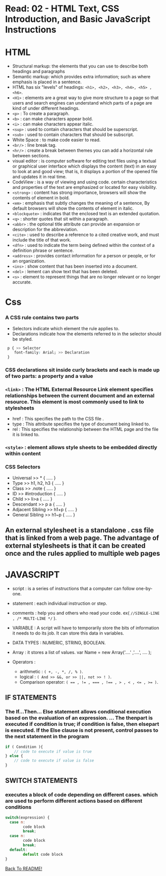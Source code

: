 # Read: 02 - HTML Text, CSS Introduction, and Basic JavaScript Instructions

# HTML

* Structural markup: the elements that you can use to  describe both headings and paragraphs
* Semantic markup: which provides extra information; such  as where emphasis is placed in a sentence.
* HTML has six "levels" of  headings: `<h1>, <h2>, <h3>, <h4>, <h5> ,<h6>`.
* `<H1>` : elements are a great way to give more structure to a page so that users and search engines can understand which parts of a page are kind of under different headings.
* `<p>` : To create a paragraph.
* `<b>` : can make  characters appear bold.
* `<i>` : can make characters appear italic.
* `<sup>` : used  to contain characters that  should be superscript.
* `<sub>` : used to  contain characters that should  be subscript.
* White Space : to make code easier to  read.
* `<br/>` : line break tag.
* `<hr/>` :  create a break between  themes  you can add a  horizontal rule between sections.
* visual editor : is computer software for editing text files using a textual or graphical user interface which displays the content (text) in an easy to look at and good view; that is, it displays a portion of the opened file and updates it in real time.
* CodeView : is a way of viewing and using code. certain characteristics and properties of the text are emphasized or located for easy visibility.
* `<strong>` : content has strong importance, browsers will show  the contents of element in bold.
* `<em>` : emphasis that subtly changes  the meaning of a sentence, By default browsers will show  the contents of element  in italic.
* `<blockquote>` :  indicates that the enclosed text is an extended quotation.
* `<q>` : shorter quotes that sit within  a paragraph.
* `<abbr>` :  the optional title attribute can provide an expansion or description for the abbreviation.
* `<cite>` : used to describe a reference to a cited creative work, and must include the title of that work.
* `<dfn>` : used to indicate the term being defined within the context of a definition phrase or sentence.
* `<address>` : provides contact information for a person or people, or for an organization.
* `<ins>` : show content that has been inserted into a document.
* `<del>` : lement can show text  that has been deleted.
* `<s>` : element to represent things that are no longer relevant or no longer accurate.

# Css

### A CSS rule  contains two parts

* Selectors indicate which  element the rule applies to.
* Declarations indicate how  the elements referred to in  the selector should be styled.

```Css
 p { >> Selector
    font-family: Arial; >> Declaration
 } 
 ```

### CSS declarations sit inside curly brackets and each is made up of two parts: a property and a value

### `<link>` : The HTML External Resource Link element specifies relationships between the current document and an external resource. This element is most commonly used to link to stylesheets

* href : This specifies the path to the  CSS file .
* type : This attribute specifies the type  of document being linked to.
* rel : This specifies the relationship  between the HTML page and  the file it is linked to.

### `<style>` : element allows style sheets to be embedded directly within content

### CSS Selectors

* Universal  >> * { ..... }
* Type >> h1, h2, h3 { ..... }
* Class >> .note { ..... }
* ID >> #introduction { ..... }
* Child >> li>a { ..... }
* Descendant >> p a { ..... }
* Adjacent Sibling >> h1+p { ..... }
* General Sibling >> h1~p { ..... }

## An external stylesheet is a standalone . css file that is linked from a web page. The advantage of external stylesheets is that it can be created once and the rules applied to multiple web pages

# JAVASCRIPT

* script : is a series of instructions that a computer can follow one-by-one.

* statement : each individual instruction or step.

* comments : help you and others who read your code. ex( ` //SINGLE-LINE , /* MULTI-LINE */ ` ).

* VARIABLE : A script will have to temporarily  store the bits of information it  needs to do its job. It can store this  data in variables.

* DATA TYPES : NUMERIC, STRING, BOOLEAN.

* Array : it stores a list of values. var Name = new Array('....' ,'....', .... );

* Operators :
  * arithmetic : `( +, -, *, /, % )`.
  * logical : `( And >> &&, or >> ||, not >> ! )`.
  * Comparison operator: `( == , != , === , !== , > , < , <= , >= )`.

## IF STATEMENTS

### The If...Then... Else statement allows conditional execution based on the evaluation of an expression. ... The thenpart is executed if condition is true; if condition is false, then elsepart is executed. If the Else clause is not present, control passes to the next statement in the program

```JAVASCRIPT
if ( Condition ){
    // code to execute if value is true
} else {
    // code to execute if value is false 
}
```

## SWITCH STATEMENTS

### executes a block of code depending on different cases. which are used to perform different actions based on different conditions

```JAVASCRIPT
switch(expression) {
  case n:
        code block
        break;
  case n:
        code block
        break;
  default:
        default code block
}
```

[Back To README!](https://yousefabujalboush.github.io/reading-notes/)
